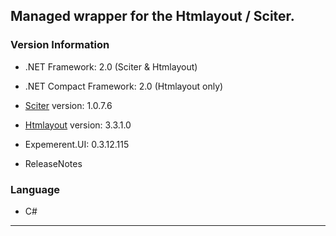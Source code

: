 ## Managed wrapper for the Htmlayout / Sciter. ##
### Version Information ###
  * .NET Framework: 2.0 (Sciter & Htmlayout)
  * .NET Compact Framework: 2.0 (Htmlayout only)

  * [Sciter](http://www.terrainformatica.com/sciter/logfile.whtm) version: 1.0.7.6
  * [Htmlayout](http://www.terrainformatica.com/htmlayout/logfile.whtm) version: 3.3.1.0
  * Expemerent.UI: 0.3.12.115
  * ReleaseNotes
### Language ###
  * C#

---
